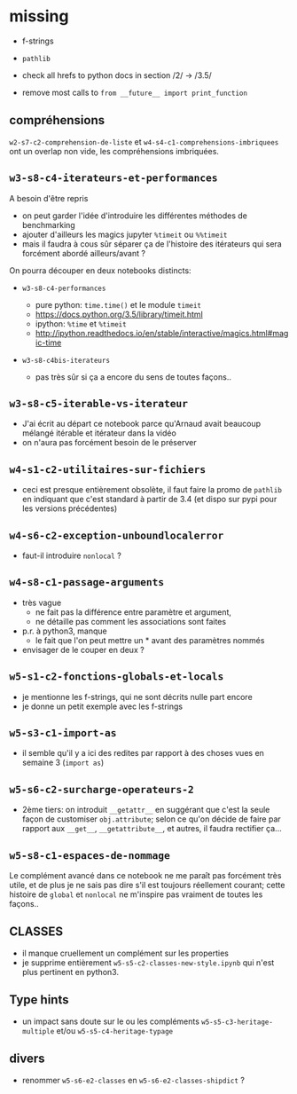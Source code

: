 # missing

* f-strings
* `pathlib`

* check all hrefs to python docs in section /2/ -> /3.5/
* remove most calls to `from __future__ import print_function`

## compréhensions

`w2-s7-c2-comprehension-de-liste` et `w4-s4-c1-comprehensions-imbriquees` ont un overlap non vide, les compréhensions imbriquées.

## `w3-s8-c4-iterateurs-et-performances`

A besoin d'être repris

* on peut garder l'idée d'introduire les différentes méthodes de benchmarking
* ajouter d'ailleurs les magics jupyter `%timeit` ou `%%timeit`
* mais il faudra à cous sûr séparer ça de l'histoire des itérateurs qui sera forcément abordé ailleurs/avant ?

On pourra découper en deux notebooks distincts:

* `w3-s8-c4-performances`
  * pure python: `time.time()` et le module `timeit`
  * https://docs.python.org/3.5/library/timeit.html
  * ipython: `%time` et `%timeit`
  * http://ipython.readthedocs.io/en/stable/interactive/magics.html#magic-time

* `w3-s8-c4bis-iterateurs`
  * pas très sûr si ça a encore du sens de toutes façons..

## `w3-s8-c5-iterable-vs-iterateur`

* J'ai écrit au départ ce notebook parce qu'Arnaud avait beaucoup mélangé itérable et itérateur dans la vidéo
* on n'aura pas forcément besoin de le préserver

## `w4-s1-c2-utilitaires-sur-fichiers`

* ceci est presque entièrement obsolète, il faut faire la promo de `pathlib` en indiquant que c'est standard à partir de 3.4 (et dispo sur pypi pour les versions précédentes)

## `w4-s6-c2-exception-unboundlocalerror`

* faut-il introduire `nonlocal` ?

## `w4-s8-c1-passage-arguments`

* très vague
  * ne fait pas la différence entre paramètre et argument,
  * ne détaille pas comment les associations sont faites
* p.r. à python3, manque
  * le fait que l'on peut mettre un * avant des paramètres nommés
* envisager de le couper en deux ?

## `w5-s1-c2-fonctions-globals-et-locals`

* je mentionne les f-strings, qui ne sont décrits nulle part encore
* je donne un petit exemple avec les f-strings

## `w5-s3-c1-import-as`

* il semble qu'il y a ici des redites par rapport à des choses vues en semaine 3 (`import as`)

## `w5-s6-c2-surcharge-operateurs-2`

* 2ème tiers: on introduit `__getattr__` en suggérant que c'est la seule façon de customiser `obj.attribute`; selon ce qu'on décide de faire par rapport aux `__get__`, `__getattribute__`, et autres, il faudra rectifier ça...

## `w5-s8-c1-espaces-de-nommage`

Le complément avancé dans ce notebook ne me paraît pas forcément très utile, et de plus je ne sais pas dire s'il est toujours réellement courant; cette histoire de `global` et `nonlocal` ne m'inspire pas vraiment de toutes les façons..

## CLASSES

* il manque cruellement un complément sur les properties
* je supprime entièrement `w5-s5-c2-classes-new-style.ipynb` qui n'est plus pertinent en python3.


## Type hints
* un impact sans doute sur le ou les compléments `w5-s5-c3-heritage-multiple` et/ou `w5-s5-c4-heritage-typage`


## divers

* renommer `w5-s6-e2-classes` en `w5-s6-e2-classes-shipdict` ?